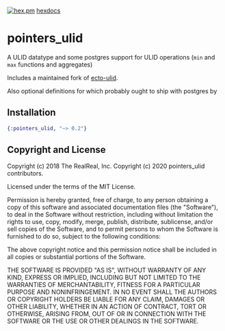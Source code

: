 [![hex.pm](https://img.shields.io/hexpm/v/pointers_ulid)](https://hex.pm/pointers_ulid)
[hexdocs](https://hexdocs.pm/pointers_ulid)

# pointers_ulid

A ULID datatype and some postgres support for ULID operations (`min`
and `max` functions and aggregates)

Includes a maintained fork of
[ecto-ulid](https://github.com/TheRealReal/ecto-ulid).

Also optional definitions for which probably ought to ship with postgres by 

## Installation

```elixir
{:pointers_ulid, "~> 0.2"}
```

## Copyright and License

Copyright (c) 2018 The RealReal, Inc.
Copyright (c) 2020 pointers_ulid contributors.

Licensed under the terms of the MIT License.

Permission is hereby granted, free of charge, to any person obtaining
a copy of this software and associated documentation files (the
"Software"), to deal in the Software without restriction, including
without limitation the rights to use, copy, modify, merge, publish,
distribute, sublicense, and/or sell copies of the Software, and to
permit persons to whom the Software is furnished to do so, subject to
the following conditions:

The above copyright notice and this permission notice shall be
included in all copies or substantial portions of the Software.

THE SOFTWARE IS PROVIDED "AS IS", WITHOUT WARRANTY OF ANY KIND,
EXPRESS OR IMPLIED, INCLUDING BUT NOT LIMITED TO THE WARRANTIES OF
MERCHANTABILITY, FITNESS FOR A PARTICULAR PURPOSE AND
NONINFRINGEMENT. IN NO EVENT SHALL THE AUTHORS OR COPYRIGHT HOLDERS BE
LIABLE FOR ANY CLAIM, DAMAGES OR OTHER LIABILITY, WHETHER IN AN ACTION
OF CONTRACT, TORT OR OTHERWISE, ARISING FROM, OUT OF OR IN CONNECTION
WITH THE SOFTWARE OR THE USE OR OTHER DEALINGS IN THE SOFTWARE.
